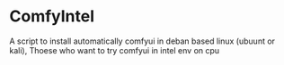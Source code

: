 # ComfyIntel
A script to install automatically comfyui in deban based linux (ubuunt or kali), Thoese who want to try comfyui in intel env on cpu
